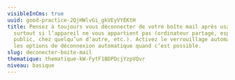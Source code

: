 ```yaml
---
visibleInCms: true
uuid: good-practice-2QjHWlvGi_gkVEyVYEKtH
title: Pensez à toujours vous déconnecter de votre boîte mail après usage,
  surtout si l’appareil ne vous appartient pas (ordinateur partagé, espace
  public, chez quelqu’un d’autre, etc.). Activez le verrouillage automatique ou
  les options de déconnexion automatique quand c’est possible.
slug: deconecter-boite-mail
thematique: thematique-kW-FytF1BDPDcjYzpVQvr
niveau: basique
---
```

